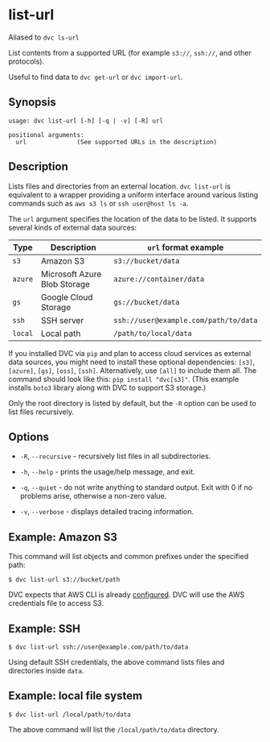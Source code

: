 # list-url

<admon type="info">

Aliased to `dvc ls-url`

</admon>

List contents from a supported URL (for example `s3://`, `ssh://`, and other
protocols).

<admon type="tip">

Useful to find data to `dvc get-url` or `dvc import-url`.

</admon>

## Synopsis

```usage
usage: dvc list-url [-h] [-q | -v] [-R] url

positional arguments:
  url              (See supported URLs in the description)
```

## Description

Lists files and directories from an external location. `dvc list-url` is
equivalent to a wrapper providing a uniform interface around various listing
commands such as `aws s3 ls` or `ssh user@host ls -a`.

The `url` argument specifies the location of the data to be listed. It supports
several kinds of external data sources:

| Type    | Description                  | `url` format example                  |
| ------- | ---------------------------- | ------------------------------------- |
| `s3`    | Amazon S3                    | `s3://bucket/data`                    |
| `azure` | Microsoft Azure Blob Storage | `azure://container/data`              |
| `gs`    | Google Cloud Storage         | `gs://bucket/data`                    |
| `ssh`   | SSH server                   | `ssh://user@example.com/path/to/data` |
| `local` | Local path                   | `/path/to/local/data`                 |

<admon type="info">

If you installed DVC via `pip` and plan to access cloud services as external
data sources, you might need to install these optional dependencies: `[s3]`,
`[azure]`, `[gs]`, `[oss]`, `[ssh]`. Alternatively, use `[all]` to include them
all. The command should look like this: `pip install "dvc[s3]"`. (This example
installs `boto3` library along with DVC to support S3 storage.)

</admon>

Only the root directory is listed by default, but the `-R` option can be used to
list files recursively.

## Options

- `-R`, `--recursive` - recursively list files in all subdirectories.

- `-h`, `--help` - prints the usage/help message, and exit.

- `-q`, `--quiet` - do not write anything to standard output. Exit with 0 if no
  problems arise, otherwise a non-zero value.

- `-v`, `--verbose` - displays detailed tracing information.

## Example: Amazon S3

This command will list objects and common prefixes under the specified path:

```dvc
$ dvc list-url s3://bucket/path
```

DVC expects that AWS CLI is already
[configured](https://docs.aws.amazon.com/cli/latest/userguide/cli-chap-configure.html).
DVC will use the AWS credentials file to access S3.

## Example: SSH

```dvc
$ dvc list-url ssh://user@example.com/path/to/data
```

Using default SSH credentials, the above command lists files and directories
inside `data`.

## Example: local file system

```dvc
$ dvc list-url /local/path/to/data
```

The above command will list the `/local/path/to/data` directory.
